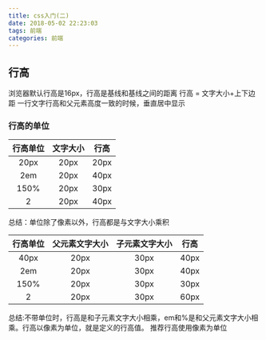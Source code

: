 ```yaml
---
title: css入门(二)
date: 2018-05-02 22:23:03
tags: 前端
categories: 前端
---
```

## 行高
浏览器默认行高是16px，行高是基线和基线之间的距离
行高 = 文字大小+上下边距
一行文字行高和父元素高度一致的时候，垂直居中显示
### 行高的单位
| 行高单位 | 文字大小 | 行高 |
|:--------:|:--------:|:----:|
|   20px   |   20px   | 20px |
|   2em    |   20px   | 40px |
|   150%   |   20px   | 30px |
|    2     |   20px   | 40px |
总结：单位除了像素以外，行高都是与文字大小乘积

| 行高单位 | 父元素文字大小 | 子元素文字大小 | 行高 |
|:--------:|:--------------:|:--------------:|:----:|
|   40px   |      20px      |      30px      | 40px |
|   2em    |      20px      |      30px      | 40px |
|   150%   |      20px      |      30px      | 30px |
|    2     |      20px      |      30px      | 60px |
总结:不带单位时，行高是和子元素文字大小相乘，em和%是和父元素文字大小相乘。行高以像素为单位，就是定义的行高值。
推荐行高使用像素为单位
